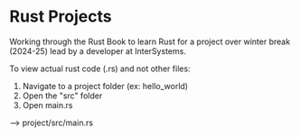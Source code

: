 # Rust Projects
 
Working through the Rust Book to learn Rust for a project over winter break (2024-25) lead by a developer at InterSystems. 

To view actual rust code (.rs) and not other files:
1. Navigate to a project folder (ex: hello_world)
2. Open the "src" folder
3. Open main.rs

--> project/src/main.rs
